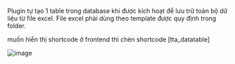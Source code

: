 Plugin tự tạo 1 table trong database khi được kích hoạt để lưu trữ toàn bộ dữ liệu từ file excel. File excel phải dùng theo template được quy định trong folder.

muốn hiển thị shortcode ở frontend thì chèn shortcode [tta_datatable]

![image](https://github.com/user-attachments/assets/23cb5cd5-f87f-4adc-9c2a-1c2c81cad47f)
